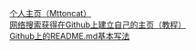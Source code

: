 
[个人主页（Mttoncat）](https://homepage.github.io/)<br/>
[网络搜索获得在Github上建立自己的主页（教程）](https://www.cnblogs.com/fenggwsx/p/13192838.html)<br/>
[Github上的README.md基本写法](https://blog.csdn.net/weixin_42795141/article/details/89322823)
